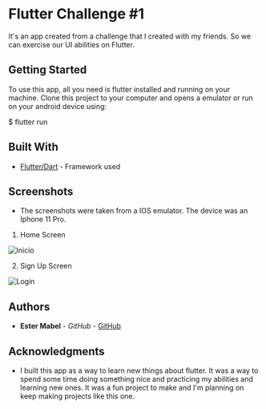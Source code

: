 # Flutter Challenge #1

It's an app created from a challenge that I created with my friends. So we can exercise our UI abilities 
on Flutter.

## Getting Started

To use this app, all you need is flutter installed and running on your machine. Clone this project to your computer and opens a emulator or run on your android device using: 

$ flutter run

## Built With

* [Flutter/Dart](https://flutter.dev) - Framework used

## Screenshots

* The screenshots were taken from a IOS emulator. The device was an Iphone 11 Pro.

1. Home Screen

![Inicio](https://user-images.githubusercontent.com/51540772/113522746-8632f500-9579-11eb-977f-ba8c396a5424.png)

2. Sign Up Screen

![Login](https://user-images.githubusercontent.com/51540772/113522747-87642200-9579-11eb-8663-2816a51568aa.png)


## Authors

* **Ester Mabel** - *GitHub* - [GitHub](https://github.com/estermabel)

## Acknowledgments

* I built this app as a way to learn new things about flutter. It was a way to spend some time doing something nice and practicing my abilities and learning new ones. It was a fun project to make and I'm planning on keep making projects like this one.
